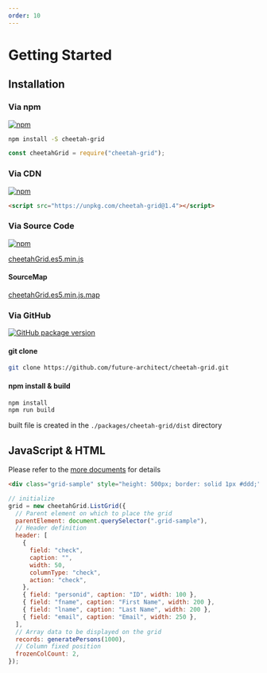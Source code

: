 ```yaml
---
order: 10
---
```


# Getting Started

## Installation

### Via npm

[![npm](https://img.shields.io/npm/v/cheetah-grid.svg)](https://www.npmjs.com/package/cheetah-grid)

```bash
npm install -S cheetah-grid
```

```js
const cheetahGrid = require("cheetah-grid");
```

### Via CDN

[![npm](https://img.shields.io/npm/v/cheetah-grid.svg)](https://www.npmjs.com/package/cheetah-grid)

```html
<script src="https://unpkg.com/cheetah-grid@1.4"></script>
```

### Via Source Code

[![npm](https://img.shields.io/npm/v/cheetah-grid.svg)](https://www.npmjs.com/package/cheetah-grid)

[cheetahGrid.es5.min.js](https://unpkg.com/cheetah-grid@1.4/dist/cheetahGrid.es5.min.js)

#### SourceMap

[cheetahGrid.es5.min.js.map](https://unpkg.com/cheetah-grid@1.4/dist/cheetahGrid.es5.min.js.map)

### Via GitHub

[![GitHub package version](https://img.shields.io/github/package-json/v/future-architect/cheetah-grid.svg)](https://github.com/future-architect/cheetah-grid)

#### git clone

```bash
git clone https://github.com/future-architect/cheetah-grid.git
```

#### npm install & build

```bash
npm install
npm run build
```

built file is created in the `./packages/cheetah-grid/dist` directory

## JavaScript & HTML

Please refer to the [more documents](../api/js/README.md) for details

<code-preview>

```html
<div class="grid-sample" style="height: 500px; border: solid 1px #ddd;"></div>
```

```js
// initialize
grid = new cheetahGrid.ListGrid({
  // Parent element on which to place the grid
  parentElement: document.querySelector(".grid-sample"),
  // Header definition
  header: [
    {
      field: "check",
      caption: "",
      width: 50,
      columnType: "check",
      action: "check",
    },
    { field: "personid", caption: "ID", width: 100 },
    { field: "fname", caption: "First Name", width: 200 },
    { field: "lname", caption: "Last Name", width: 200 },
    { field: "email", caption: "Email", width: 250 },
  ],
  // Array data to be displayed on the grid
  records: generatePersons(1000),
  // Column fixed position
  frozenColCount: 2,
});
```

</code-preview>
